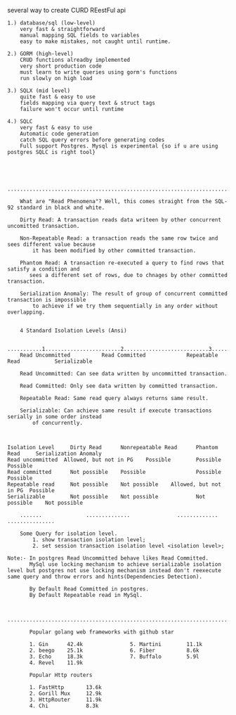 several way to create CURD REestFul api


    1.) database/sql (low-level)
        very fast & straightforward
        manual mapping SQL fields to variables
        easy to make mistakes, not caught until runtime.

    2.) GORM (high-level)
        CRUD functions alreadby implemented
        very short production code
        must learn to write queries using gorm's functions
        run slowly on high load

    3.) SQLX (mid level)
        quite fast & easy to use
        fields mapping via query text & struct tags
        failure won't occur until runtime

    4.) SQLC
        very fast & easy to use
        Automatic code generation
        catch SQL query errors before generating codes
        Full support Postgres. Mysql is experimental {so if u are using postgres SQLC is right tool}




        ...............................................................................

        What are "Read Phenomena"? Well, this comes straight from the SQL-92 standard in black and white.

        Dirty Read: A transaction reads data writeen by other concurrent uncomitted transaction.

        Non-Repeatable Read: a transaction reads the same row twice and sees different value because
            it has been modified by other committed transaction.

        Phantom Read: A transaction re-executed a query to find rows that satisfy a condition and
           sees a different set of rows, due to chnages by other committed transaction.

        Serialization Anomaly: The result of group of concurrent committed transaction is impossible
            to achieve if we try them sequentially in any order without overlapping.


        4 Standard Isolation Levels (Ansi)

        ...........1........................2...........................3.......................4...>
        Read Uncommitted          Read Committed             Repeatable Read           Serializable

        Read Uncommitted: Can see data written by uncommitted transaction.

        Read Committed: Only see data written by committed transaction.

        Repeatable Read: Same read query always returns same result.

        Serializable: Can achieve same result if execute transactions serially in some order instead
            of concurrently.



    Isolation Level	    Dirty Read	    Nonrepeatable Read	    Phantom Read	 Serialization Anomaly
    Read uncommitted  Allowed, but not in PG	Possible	    Possible	    Possible
    Read committed	    Not possible	Possible	            Possible	    Possible
    Repeatable read	    Not possible	Not possible	Allowed, but not in PG	Possible
    Serializable	    Not possible	Not possible	        Not possible	Not possible

        .......              ..............               .............           ...............
        
        Some Query for isolation level.
            1. show transaction isolation level;
            2. set session transaction isolation level <isolation level>;
        
    Note:- In postgres Read Uncommitted behave likes Read Committed.
           MySql use locking mechanism to achieve serializable isolation level but postgres not use locking mechanism instead don't reexecute same query and throw errors and hints(Dependencies Detection).

           By Default Read Committed in postgres.
           By Default Repeatable read in MySql.


           ..........................................................................................

           Popular golang web frameworks with github star

           1. Gin      42.4k               5. Martini        11.1k
           2. beego    25.1k               6. Fiber          8.6k
           3. Echo     18.3k               7. Buffalo        5.9l
           4. Revel    11.9k

           Popular Http routers

           1. FastHttp       13.6k
           2. Gorill Mux     12.9k        
           3. HttpRouter     11.9k  
           4. Chi            8.3k




           